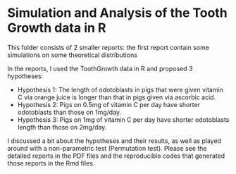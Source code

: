 # Simulation and Analysis of the Tooth Growth data in R

This folder consists of 2 smaller reports: the first report contain some simulations on some theoretical distributions

In the reports, I used the ToothGrowth data in R and proposed 3 hypotheses:
- Hypothesis 1: The length of odotoblasts in pigs that were given vitamin C via orange juice is longer than
that in pigs given via ascorbic acid.
- Hypothesis 2: Pigs on 0.5mg of vitamin C per day have shorter odotoblasts than those on 1mg/day.
- Hypothesis 3: Pigs on 1mg of vitamin C per day have shorter odotoblasts length than those on 2mg/day.

I discussed a bit about the hypotheses and their results, as well as played around with a non-parametric test (Permutation test).
Please see the detailed reports in the PDF files and the reproducible codes that generated those reports in the Rmd files.

